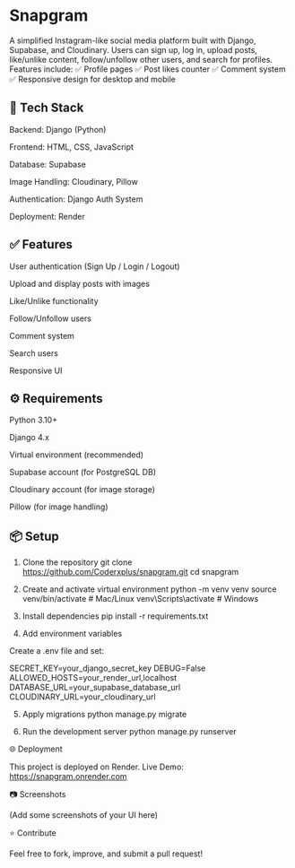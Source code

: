 # Snapgram

A simplified Instagram-like social media platform built with Django, Supabase, and Cloudinary. Users can sign up, log in, upload posts, like/unlike content, follow/unfollow other users, and search for profiles. Features include:
✅ Profile pages
✅ Post likes counter
✅ Comment system
✅ Responsive design for desktop and mobile

## 🚀 Tech Stack

Backend: Django (Python)

Frontend: HTML, CSS, JavaScript

Database: Supabase

Image Handling: Cloudinary, Pillow

Authentication: Django Auth System

Deployment: Render

## ✅ Features

User authentication (Sign Up / Login / Logout)

Upload and display posts with images

Like/Unlike functionality

Follow/Unfollow users

Comment system

Search users

Responsive UI

## ⚙️ Requirements

Python 3.10+

Django 4.x

Virtual environment (recommended)

Supabase account (for PostgreSQL DB)

Cloudinary account (for image storage)

Pillow (for image handling)

## 📦 Setup
1. Clone the repository
git clone https://github.com/Coderxplus/snapgram.git
cd snapgram

2. Create and activate virtual environment
python -m venv venv
source venv/bin/activate  # Mac/Linux
venv\Scripts\activate     # Windows

3. Install dependencies
pip install -r requirements.txt

4. Add environment variables

Create a .env file and set:

SECRET_KEY=your_django_secret_key
DEBUG=False
ALLOWED_HOSTS=your_render_url,localhost
DATABASE_URL=your_supabase_database_url
CLOUDINARY_URL=your_cloudinary_url

5. Apply migrations
python manage.py migrate

6. Run the development server
python manage.py runserver

🌐 Deployment

This project is deployed on Render.
Live Demo: https://snapgram.onrender.com

📷 Screenshots

(Add some screenshots of your UI here)

⭐ Contribute

Feel free to fork, improve, and submit a pull request!